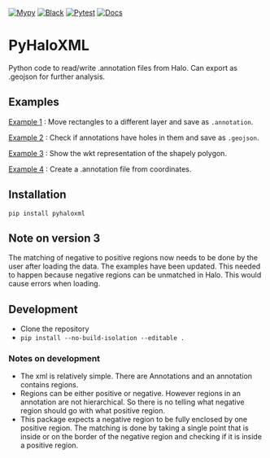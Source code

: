 [![Mypy](https://github.com/rharkes/pyhaloxml/actions/workflows/mypy.yml/badge.svg)](https://github.com/rharkes/pyhaloxml/actions/workflows/mypy.yml)
[![Black](https://github.com/rharkes/pyhaloxml/actions/workflows/black.yml/badge.svg)](https://github.com/rharkes/pyhaloxml/actions/workflows/black.yml)
[![Pytest](https://github.com/rharkes/pyhaloxml/actions/workflows/pytest.yml/badge.svg)](https://github.com/rharkes/pyhaloxml/actions/workflows/pytest.yml)
[![Docs](https://readthedocs.org/projects/pyhaloxml/badge/?version=latest&style=flat)](https://readthedocs.org/projects/pyhaloxml)
# PyHaloXML
Python code to read/write .annotation files from Halo. Can export as .geojson for further analysis.

## Examples
[Example 1](https://github.com/rharkes/pyhaloxml/blob/main/examples/example1.py) : Move rectangles to a different layer and save as `.annotation`.

[Example 2](https://github.com/rharkes/pyhaloxml/blob/main/examples/example2.py) : Check if annotations have holes in them and save as `.geojson`.

[Example 3](https://github.com/rharkes/pyhaloxml/blob/main/examples/example3.py) : Show the wkt representation of the shapely polygon.

[Example 4](https://github.com/rharkes/pyhaloxml/blob/main/examples/example4.py) : Create a .annotation file from coordinates.

## Installation
`pip install pyhaloxml`

## Note on version 3
The matching of negative to positive regions now needs to be done by the user after loading the data. The examples have been updated. This needed to happen because negative regions can be unmatched in Halo. This would cause errors when loading. 

## Development
* Clone the repository
* `pip install --no-build-isolation --editable .`

### Notes on development
* The xml is relatively simple. There are Annotations and an annotation contains regions.
* Regions can be either positive or negative. However regions in an annotation are not hierarchical. So there is no telling what negative region should go with what positive region.
* This package expects a negative region to be fully enclosed by one positive region. The matching is done by taking a single point that is inside or on the border of the negative region and checking if it is inside a positive region.
